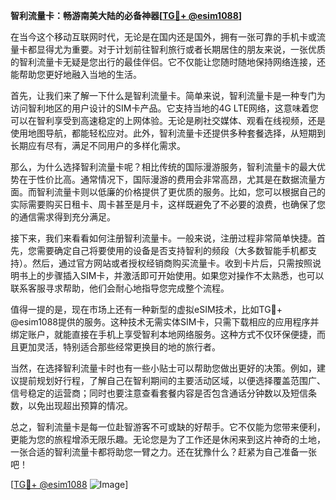**智利流量卡：畅游南美大陆的必备神器[[TG💪+ @esim1088](https://t.me/s/esim1088)]**

在当今这个移动互联网时代，无论是在国内还是国外，拥有一张可靠的手机卡或流量卡都显得尤为重要。对于计划前往智利旅行或者长期居住的朋友来说，一张优质的智利流量卡无疑是您出行的最佳伴侣。它不仅能让您随时随地保持网络连接，还能帮助您更好地融入当地的生活。

首先，让我们来了解一下什么是智利流量卡。简单来说，智利流量卡是一种专门为访问智利地区的用户设计的SIM卡产品。它支持当地的4G LTE网络，这意味着您可以在智利享受到高速稳定的上网体验。无论是刷社交媒体、观看在线视频，还是使用地图导航，都能轻松应对。此外，智利流量卡还提供多种套餐选择，从短期到长期应有尽有，满足不同用户的多样化需求。

那么，为什么选择智利流量卡呢？相比传统的国际漫游服务，智利流量卡的最大优势在于性价比高。通常情况下，国际漫游的费用会非常高昂，尤其是在数据流量方面。而智利流量卡则以低廉的价格提供了更优质的服务。比如，您可以根据自己的实际需要购买日租卡、周卡甚至是月卡，这样既避免了不必要的浪费，也确保了您的通信需求得到充分满足。

接下来，我们来看看如何注册智利流量卡。一般来说，注册过程非常简单快捷。首先，您需要确定自己将要使用的设备是否支持智利的频段（大多数智能手机都支持）。然后，通过官方网站或者授权经销商购买流量卡。收到卡片后，只需按照说明书上的步骤插入SIM卡，并激活即可开始使用。如果您对操作不太熟悉，也可以联系客服寻求帮助，他们会耐心地指导您完成整个流程。

值得一提的是，现在市场上还有一种新型的虚拟eSIM技术，比如TG💪+ @esim1088提供的服务。这种技术无需实体SIM卡，只需下载相应的应用程序并绑定账户，就能直接在手机上享受智利本地网络服务。这种方式不仅环保便捷，而且更加灵活，特别适合那些经常更换目的地的旅行者。

当然，在选择智利流量卡时也有一些小贴士可以帮助您做出更好的决策。例如，建议提前规划好行程，了解自己在智利期间的主要活动区域，以便选择覆盖范围广、信号稳定的运营商；同时也要注意查看套餐内容是否包含通话分钟数以及短信条数，以免出现超出预算的情况。

总之，智利流量卡是每一位赴智游客不可或缺的好帮手。它不仅能为您带来便利，更能为您的旅程增添无限乐趣。无论您是为了工作还是休闲来到这片神奇的土地，一张合适的智利流量卡都将助您一臂之力。还在犹豫什么？赶紧为自己准备一张吧！

[[TG💪+ @esim1088](https://t.me/s/esim1088) ![Image](https://i.postimg.cc/4NQfJmqS/Snipaste-2025-05-13-00-14-12.png)]